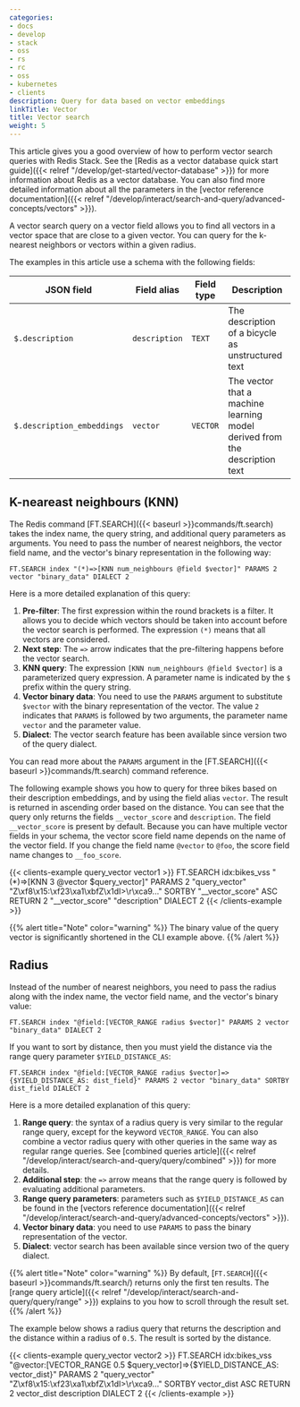 ```yaml
---
categories:
- docs
- develop
- stack
- oss
- rs
- rc
- oss
- kubernetes
- clients
description: Query for data based on vector embeddings
linkTitle: Vector
title: Vector search
weight: 5
---
```


This article gives you a good overview of how to perform vector search queries with Redis Stack. See the [Redis as a vector database quick start guide]({{< relref "/develop/get-started/vector-database" >}}) for more information about Redis as a vector database. You can also find more detailed information about all the parameters in the [vector reference documentation]({{< relref "/develop/interact/search-and-query/advanced-concepts/vectors" >}}).

A vector search query on a vector field allows you to find all vectors in a vector space that are close to a given vector. You can query for the k-nearest neighbors or vectors within a given radius.

The examples in this article use a schema with the following fields:

| JSON field               | Field alias | Field type  | Description |
| ------------------------ | ----------- | ----------- | ----------- |
| `$.description`            | `description` | `TEXT`        | The description of a bicycle as unstructured text |
| `$.description_embeddings` | `vector`      | `VECTOR`      | The vector that a machine learning model derived from the description text | 

## K-neareast neighbours (KNN)

The Redis command [FT.SEARCH]({{< baseurl >}}commands/ft.search) takes the index name, the query string, and additional query parameters as arguments. You need to pass the number of nearest neighbors, the vector field name, and the vector's binary representation in the following way:

```
FT.SEARCH index "(*)=>[KNN num_neighbours @field $vector]" PARAMS 2 vector "binary_data" DIALECT 2
```

Here is a more detailed explanation of this query:

1. **Pre-filter**: The first expression within the round brackets is a filter. It allows you to decide which vectors should be taken into account before the vector search is performed. The expression `(*)` means that all vectors are considered.
2. **Next step**: The `=>` arrow indicates that the pre-filtering happens before the vector search.
3. **KNN query**: The expression `[KNN num_neighbours @field $vector]` is a parameterized query expression. A parameter name is indicated by the `$` prefix within the query string.
4. **Vector binary data**: You need to use the `PARAMS` argument to substitute `$vector` with the binary representation of the vector. The value `2` indicates that `PARAMS` is followed by two arguments, the parameter name `vector` and the parameter value.
5. **Dialect**: The vector search feature has been available since version two of the query dialect.

You can read more about the `PARAMS` argument in the [FT.SEARCH]({{< baseurl >}}commands/ft.search) command reference.

The following example shows you how to query for three bikes based on their description embeddings, and by using the field alias `vector`. The result is returned in ascending order based on the distance. You can see that the query only returns the fields `__vector_score` and `description`. The field `__vector_score` is present by default. Because you can have multiple vector fields in your schema, the vector score field name depends on the name of the vector field. If you change the field name `@vector` to `@foo`, the score field name changes to `__foo_score`.

{{< clients-example query_vector vector1 >}}
FT.SEARCH idx:bikes_vss "(*)=>[KNN 3 @vector $query_vector]" PARAMS 2 "query_vector" "Z\xf8\x15:\xf23\xa1\xbfZ\x1dI>\r\xca9..." SORTBY "__vector_score" ASC RETURN 2 "__vector_score" "description" DIALECT 2
{{< /clients-example >}}

<!-- Python query>
query = (
    Query('(*)=>[KNN 3 @vector $query_vector]')
     .sort_by('__vector_score')
     .return_fields('__vector_score', 'description')
     .dialect(2)
)
</!-->

{{% alert title="Note" color="warning" %}}
The binary value of the query vector is significantly shortened in the CLI example above.
{{% /alert  %}}


## Radius

Instead of the number of nearest neighbors, you need to pass the radius along with the index name, the vector field name, and the vector's binary value:

```
FT.SEARCH index "@field:[VECTOR_RANGE radius $vector]" PARAMS 2 vector "binary_data" DIALECT 2
```

If you want to sort by distance, then you must yield the distance via the range query parameter `$YIELD_DISTANCE_AS`:

```
FT.SEARCH index "@field:[VECTOR_RANGE radius $vector]=>{$YIELD_DISTANCE_AS: dist_field}" PARAMS 2 vector "binary_data" SORTBY dist_field DIALECT 2
```

Here is a more detailed explanation of this query:

1. **Range query**: the syntax of a radius query is very similar to the regular range query, except for the keyword `VECTOR_RANGE`. You can also combine a vector radius query with other queries in the same way as regular range queries.  See [combined queries article]({{< relref "/develop/interact/search-and-query/query/combined" >}}) for more details.
2. **Additional step**: the `=>` arrow means that the range query is followed by evaluating additional parameters.
3. **Range query parameters**: parameters such as `$YIELD_DISTANCE_AS` can be found in the [vectors reference documentation]({{< relref "/develop/interact/search-and-query/advanced-concepts/vectors" >}}).
4. **Vector binary data**: you need to use `PARAMS` to pass the binary representation of the vector.
5. **Dialect**: vector search has been available since version two of the query dialect.


{{% alert title="Note" color="warning" %}}
By default, [`FT.SEARCH`]({{< baseurl >}}commands/ft.search/) returns only the first ten results. The [range query article]({{< relref "/develop/interact/search-and-query/query/range" >}}) explains to you how to scroll through the result set.
{{% /alert  %}}

The example below shows a radius query that returns the description and the distance within a radius of `0.5`. The result is sorted by the distance.

{{< clients-example query_vector vector2 >}}
FT.SEARCH idx:bikes_vss "@vector:[VECTOR_RANGE 0.5 $query_vector]=>{$YIELD_DISTANCE_AS: vector_dist}" PARAMS 2 "query_vector" "Z\xf8\x15:\xf23\xa1\xbfZ\x1dI>\r\xca9..." SORTBY vector_dist ASC RETURN 2 vector_dist description DIALECT 2
{{< /clients-example >}}

<!-- Python query>
query = (
    Query('@vector:[VECTOR_RANGE 0.5 $query_vector]=>{$YIELD_DISTANCE_AS: vector_dist}')
     .sort_by('vector_dist')
     .return_fields('vector_dist', 'description')
     .dialect(2)
)
</!-->